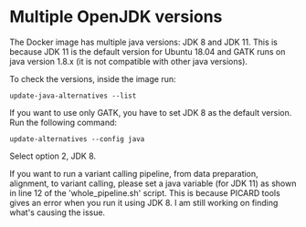# Multiple OpenJDK versions
The Docker image has multiple java versions: JDK 8 and JDK 11. This is because JDK 11 is the default version for Ubuntu 18.04 and GATK runs on java version 1.8.x (it is not compatible with other java versions).

To check the versions, inside the image run:
```
update-java-alternatives --list
```

If you want to use only GATK, you have to set JDK 8 as the default version. Run the following command:
```
update-alternatives --config java
```
Select option 2, JDK 8.


If you want to run a variant calling pipeline, from data preparation, alignment, to variant calling, please set a java variable (for JDK 11) as shown in line 12 of the 'whole_pipeline.sh' script. This is because PICARD tools gives an error when you run it using JDK 8. I am still working on finding what's causing the issue.
